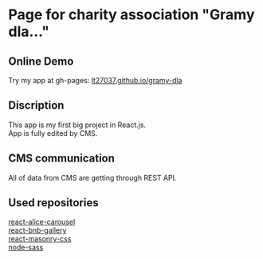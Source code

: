 # Page for charity association "Gramy dla..."

## Online Demo
Try my app at gh-pages: [lt27037.github.io/gramy-dla](https://lt27037.github.io/gramy-dla/#/)
## Discription

This app is my first big project in React.js.\
 App is fully edited by CMS. 


## CMS communication 

All of data from CMS are getting through REST API.


## Used repositories

[react-alice-carousel](https://github.com/maxmarinich/react-alice-carousel)\
[react-bnb-gallery](https://github.com/peterpalau/react-bnb-gallery)\
[react-masonry-css](https://github.com/paulcollett/react-masonry-css)\
[node-sass](https://github.com/sass/node-sass)


